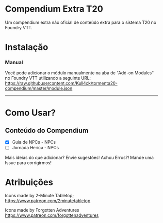 #
# Compendium Extra T20

Um compendium extra não oficial de conteúdo extra para o sistema T20 no Foundry VTT.

# Instalação

### Manual

Você pode adicionar o módulo manualmente na aba de "Add-on Modules" no Foundry VTT utilizando a seguinte URL:
https://raw.githubusercontent.com/Kull4ck/tormenta20-compendium/master/module.json

---

# Como Usar?

## Conteúdo do Compendium

- [x] Guia de NPCs - NPCs
- [ ] Jornada Heríca - NPCs

Mais ideias do que adicionar? Envie sugestões! Achou Erros?! Mande uma Issue para corrigirmos!


# Atribuições

Icons made by 2-Minute Tabletop; https://www.patreon.com/2minutetabletop

Icons made by Forgotten Adventures https://www.patreon.com/forgottenadventures
